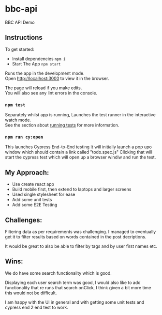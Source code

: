 # bbc-api

BBC API Demo


## Instructions

To get started:
* Install dependencies `npm i`
* Start The App `npm start`


Runs the app in the development mode.\
Open [http://localhost:3000](http://localhost:3000) to view it in the browser.

The page will reload if you make edits.\
You will also see any lint errors in the console.

### `npm test`

Separately whilst app is running, 
Launches the test runner in the interactive watch mode.\
See the section about [running tests](https://facebook.github.io/create-react-app/docs/running-tests) for more information.

### `npm run cy:open`

This launches Cypress End-to-End testing
It will initially launch a pop upo window which should contain a link called "todo.spec.js"
Clicking that will start the cypress test which will open up a browser windiw and run the test.


## **My Approach:** 

* Use create react app
* Build mobile first, then extend to laptops and larger screens
* Used single stylesheet for ease 
* Add some unit tests
* Add some E2E Testing 



## **Challenges:** 

Filtering data as per requirements was challenging. I managed to eventually get it to filter results based on words contained in the post decriptions. 

It would be great to also be able to filter by tags and by user first names etc.


## **Wins:** 

We do have some search functionality which is good.

Displaying each user search term was good, I would also like to add functionality that re runs that search onClick, I think given a bit more time this would not be difficult. 

I am happy with the UI in general and with getting some unit tests and cypress end 2 end test to work.

